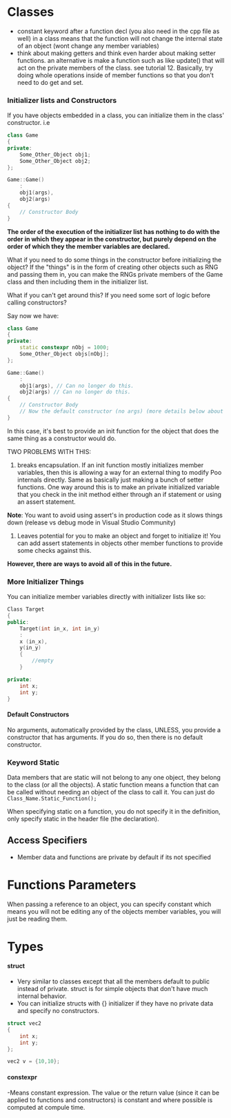 # Classes
- constant keyword after a function decl (you also need in the cpp file as well) in a class means that the function will not change the internal state of an object (wont change any member variables)
- think about making getters and think even harder about making setter functions. an alternative is make a function such as like update() that will act on the private members of the class. see tutorial 12. Basically, try doing whole operations inside of member functions so that you don't need to do get and set. 

### Initializer lists and Constructors
If you have objects embedded in a class, you can initialize them in the class' constructor. 
i.e
```C++
class Game
{
private:
    Some_Other_Object obj1;
    Some_Other_Object obj2;
};

Game::Game()
    :
    obj1(args),
    obj2(args)
{
    // Constructor Body
}

```
**The order of the execution of the initializer list has nothing to do with the order in which they appear in the constructor, but purely depend on the order of which they the member variables are declared.**

What if you need to do some things in the constructor before initializing the object? 
If the "things" is in the form of creating other objects such as RNG and passing them in, you can make the RNGs private members of the Game class and then including them in the initializer list. 

What if you can't get around this? If you need some sort of logic before calling constructors? 

Say now we have: 

```C++
class Game
{
private:
    static constexpr nObj = 1000;
    Some_Other_Object objs[nObj];
};

Game::Game()
    :
    obj1(args), // Can no longer do this. 
    obj2(args) // Can no longer do this. 
{
    // Constructor Body
    // Now the default constructor (no args) (more details below about this) will be called on all of the Some_Other_Objects objects. 
}

```

In this case, it's best to provide an init function for the object that does the same thing as a constructor would do. 

TWO PROBLEMS WITH THIS:
1. breaks encapsulation. If an init function mostly initializes member variables, then this is allowing a way for an external thing to modify Poo internals directly. Same as basically just making a bunch of setter functions. 
One way around this is to make an private initialized variable that you check in the init method either through an if statement or using an assert statement.

**Note**: You want to avoid using assert's in production code as it slows things down (release vs debug mode in Visual Studio Community)
1. Leaves potential for you to make an object and forget to initialize it! You can add assert statements in objects other member functions to provide some checks against this. 

**However, there are ways to avoid all of this in the future.**

### More Initializer Things

You can initialize member variables directly with initializer lists like so:

```C++
Class Target
{
public:
    Target(int in_x, int in_y)
    :
    x (in_x),
    y(in_y)
    {
        //empty
    }

private:
    int x;
    int y;
}

```

#### Default Constructors

No arguments, automatically provided by the class, UNLESS, you provide a constructor that has arguments. If you do so, then there is no default constructor.


### Keyword Static

Data members that are static will not belong to any one object, they belong to the class (or all the objects).
A static function means a function that can be called without needing an object of the class to call it. You can just do `Class_Name.Static_Function();`

When specifying static on a function, you do not specify it in the definition, only specify static in the header file (the declaration).


## Access Specifiers
- Member data and functions are private by default if its not specified 




# Functions Parameters
When passing a reference to an object, you can specify constant which means you will not be editing any of the objects member variables, you will just be reading them.

# Types

#### struct
- Very similar to classes except that all the members default to public instead of private. struct is for simple objects that don't have much internal behavior.
- You can initialize structs with {} initializer if they have no private data and specify no constructors.
```C++
struct vec2
{
    int x;
    int y;
};

vec2 v = {10,10};
```


#### constexpr
-Means constant expression. The value or the return value (since it can be applied to functions and constructors) is constant and where possible is computed at compule time. 
